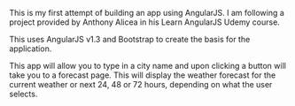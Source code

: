 This is my first attempt of building an app using AngularJS. I am following a project provided by Anthony Alicea in his Learn AngularJS Udemy course.

This uses AngularJS v1.3 and Bootstrap to create the basis for the application.

This app will allow you to type in a city name and upon clicking a button will take you to a forecast page. This will display the weather forecast for the current weather or next 24, 48 or 72 hours, depending on what the user selects.
